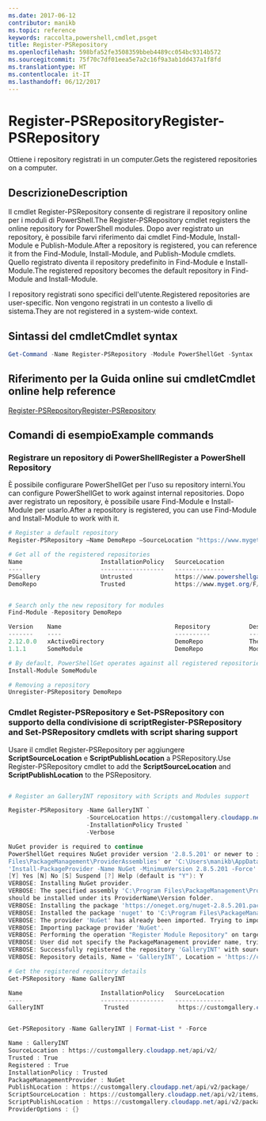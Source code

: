 ```yaml
---
ms.date: 2017-06-12
contributor: manikb
ms.topic: reference
keywords: raccolta,powershell,cmdlet,psget
title: Register-PSRepository
ms.openlocfilehash: 598bfa52fe3508359bbeb4489cc054bc9314b572
ms.sourcegitcommit: 75f70c7df01eea5e7a2c16f9a3ab1dd437a1f8fd
ms.translationtype: HT
ms.contentlocale: it-IT
ms.lasthandoff: 06/12/2017
---
```

# <a name="register-psrepository"></a><span data-ttu-id="67076-103">Register-PSRepository</span><span class="sxs-lookup"><span data-stu-id="67076-103">Register-PSRepository</span></span>

<span data-ttu-id="67076-104">Ottiene i repository registrati in un computer.</span><span class="sxs-lookup"><span data-stu-id="67076-104">Gets the registered repositories on a computer.</span></span>

## <a name="description"></a><span data-ttu-id="67076-105">Descrizione</span><span class="sxs-lookup"><span data-stu-id="67076-105">Description</span></span>

<span data-ttu-id="67076-106">Il cmdlet Register-PSRepository consente di registrare il repository online per i moduli di PowerShell.</span><span class="sxs-lookup"><span data-stu-id="67076-106">The Register-PSRepository cmdlet registers the online repository for PowerShell modules.</span></span> <span data-ttu-id="67076-107">Dopo aver registrato un repository, è possibile farvi riferimento dai cmdlet Find-Module, Install-Module e Publish-Module.</span><span class="sxs-lookup"><span data-stu-id="67076-107">After a repository is registered, you can reference it from the Find-Module, Install-Module, and Publish-Module cmdlets.</span></span> <span data-ttu-id="67076-108">Quello registrato diventa il repository predefinito in Find-Module e Install-Module.</span><span class="sxs-lookup"><span data-stu-id="67076-108">The registered repository becomes the default repository in Find-Module and Install-Module.</span></span> 

<span data-ttu-id="67076-109">I repository registrati sono specifici dell'utente.</span><span class="sxs-lookup"><span data-stu-id="67076-109">Registered repositories are user-specific.</span></span> <span data-ttu-id="67076-110">Non vengono registrati in un contesto a livello di sistema.</span><span class="sxs-lookup"><span data-stu-id="67076-110">They are not registered in a system-wide context.</span></span>


## <a name="cmdlet-syntax"></a><span data-ttu-id="67076-111">Sintassi del cmdlet</span><span class="sxs-lookup"><span data-stu-id="67076-111">Cmdlet syntax</span></span>

```powershell
Get-Command -Name Register-PSRepository -Module PowerShellGet -Syntax
```
## <a name="cmdlet-online-help-reference"></a><span data-ttu-id="67076-112">Riferimento per la Guida online sui cmdlet</span><span class="sxs-lookup"><span data-stu-id="67076-112">Cmdlet online help reference</span></span>

[<span data-ttu-id="67076-113">Register-PSRepository</span><span class="sxs-lookup"><span data-stu-id="67076-113">Register-PSRepository</span></span>](http://go.microsoft.com/fwlink/?LinkID=517129)

## <a name="example-commands"></a><span data-ttu-id="67076-114">Comandi di esempio</span><span class="sxs-lookup"><span data-stu-id="67076-114">Example commands</span></span>

### <a name="register-a-powershell-repository"></a><span data-ttu-id="67076-115">Registrare un repository di PowerShell</span><span class="sxs-lookup"><span data-stu-id="67076-115">Register a PowerShell Repository</span></span>
<span data-ttu-id="67076-116">È possibile configurare PowerShellGet per l'uso su repository interni.</span><span class="sxs-lookup"><span data-stu-id="67076-116">You can configure PowerShellGet to work against internal repositories.</span></span> <span data-ttu-id="67076-117">Dopo aver registrato un repository, è possibile usare Find-Module e Install-Module per usarlo.</span><span class="sxs-lookup"><span data-stu-id="67076-117">After a repository is registered, you can use Find-Module and Install-Module to work with it.</span></span>

```powershell
# Register a default repository
Register-PSRepository –Name DemoRepo –SourceLocation "https://www.myget.org/F/powershellgetdemo/api/v2" –InstallationPolicy –Trusted

# Get all of the registered repositories
Name                      InstallationPolicy   SourceLocation
----                      ------------------   --------------
PSGallery                 Untrusted            https://www.powershellgallery.com/api/v2/
DemoRepo                  Trusted              https://www.myget.org/F/powershellgetdemo/api/v2


# Search only the new repository for modules
Find-Module -Repository DemoRepo

Version    Name                                Repository           Description
-------    ----                                ----------           -----------
2.12.0.0   xActiveDirectory                    DemoRepo             The xActiveDirectory module is originally part of the Windows PowerShell Desired State Configuration (DSC) Resource Kit. This version has been modified for use in Azure. This module contains the xADD...
1.1.1      SomeModule                          DemoRepo             Module description.

# By default, PowerShellGet operates against all registered repositories when none is specified. In this example, the “SomeModule” module is installed from the DemoRepo.
Install-Module SomeModule

# Removing a repository
Unregister-PSRepository DemoRepo
```


### <a name="register-psrepository-and-set-psrepository-cmdlets-with-script-sharing-support"></a><span data-ttu-id="67076-118">Cmdlet Register-PSRepository e Set-PSRepository con supporto della condivisione di script</span><span class="sxs-lookup"><span data-stu-id="67076-118">Register-PSRepository and Set-PSRepository cmdlets with script sharing support</span></span>

<span data-ttu-id="67076-119">Usare il cmdlet Register-PSRepository per aggiungere **ScriptSourceLocation** e **ScriptPublishLocation** a PSRepository.</span><span class="sxs-lookup"><span data-stu-id="67076-119">Use Register-PSRepository cmdlet to add the **ScriptSourceLocation** and **ScriptPublishLocation** to the PSRepository.</span></span>

```powershell

# Register an GalleryINT repository with Scripts and Modules support

Register-PSRepository -Name GalleryINT `
                      -SourceLocation https://customgallery.cloudapp.net `
                      -InstallationPolicy Trusted `
                      -Verbose

NuGet provider is required to continue
PowerShellGet requires NuGet provider version '2.8.5.201' or newer to interact with NuGet-based repositories. The NuGet provider must be available in 'C:\Program
Files\PackageManagement\ProviderAssemblies' or 'C:\Users\manikb\AppData\Local\PackageManagement\ProviderAssemblies'. You can also install the NuGet provider by running
'Install-PackageProvider -Name NuGet -MinimumVersion 2.8.5.201 -Force'. Do you want PowerShellGet to install and import the NuGet provider now?
[Y] Yes [N] No [S] Suspend [?] Help (default is "Y"): Y
VERBOSE: Installing NuGet provider.
VERBOSE: The specified assembly 'C:\Program Files\PackageManagement\ProviderAssemblies\nuget-anycpu.exe' is installed at top level directory. However it is recommended that the assemblies
should be installed under its ProviderName\Version folder.
VERBOSE: Installing the package 'https://oneget.org/nuget-2.8.5.201.package.swidtag'.
VERBOSE: Installed the package 'nuget' to 'C:\Program Files\PackageManagement\ProviderAssemblies\nuget\2.8.5.201\Microsoft.PackageManagement.NuGetProvider.dll'.
VERBOSE: The provider 'NuGet' has already been imported. Trying to import it again.
VERBOSE: Importing package provider 'NuGet'.
VERBOSE: Performing the operation "Register Module Repository" on target "Module Repository 'GalleryINT' (https://customgallery.cloudapp.net/) in provider 'PowerShellGet'".
VERBOSE: User did not specify the PackageManagement provider name, trying with the provider name 'NuGet'.
VERBOSE: Successfully registered the repository 'GalleryINT' with source location 'https://customgallery.cloudapp.net/api/v2/'.
VERBOSE: Repository details, Name = 'GalleryINT', Location = 'https://customgallery.cloudapp.net/api/v2/'; IsTrusted = 'True'; IsRegistered = 'True'.

# Get the registered repository details
Get-PSRepository -Name GalleryINT

Name                      InstallationPolicy   SourceLocation
----                      ------------------   --------------
GalleryINT                 Trusted              https://customgallery.cloudapp.net/api/v2/


Get-PSRepository -Name GalleryINT | Format-List * -Force

Name : GalleryINT
SourceLocation : https://customgallery.cloudapp.net/api/v2/
Trusted : True
Registered : True
InstallationPolicy : Trusted
PackageManagementProvider : NuGet
PublishLocation : https://customgallery.cloudapp.net/api/v2/package/
ScriptSourceLocation : https://customgallery.cloudapp.net/api/v2/items/psscript/
ScriptPublishLocation : https://customgallery.cloudapp.net/api/v2/package/
ProviderOptions : {}

```

